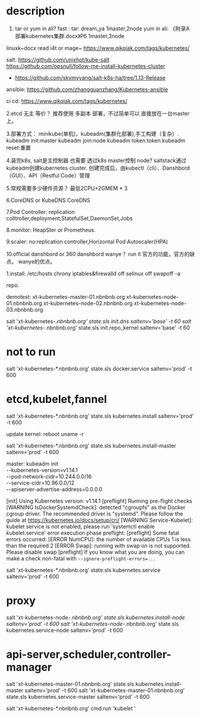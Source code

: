 # description

1. tar or yum in ali?
fast :
tar: dream_ya 1master,2node
yum in ali: 《附录A 部署kubernetes集群.docx》P6 1master,3node

linuxk~docx
read i4t or mage~
https://www.qikqiak.com/tags/kubernetes/

salt: 
https://github.com/unixhot/kube-salt
https://github.com/opsnull/follow-me-install-kubernetes-cluster
* https://github.com/skymyyang/salt-k8s-ha/tree/1.13-Release

ansible:
https://github.com/zhangguanzhang/Kubernetes-ansible

ci cd:
https://www.qikqiak.com/tags/kubernetes/


2.etcd 无主 等价？
推荐使用 多副本 部署，不过简单可以 直接放在一台master上。

3.部署方式：
minikube(单机)，kubeadm(集群化部署),手工构建（复杂）.
  kubeadm init:master
  kubeadm join:node
  kubeadm token:token
  kubeadm reset:重置

4.装完k8s, salt是主控制器 也需要 透过k8s master控制 node?
saltstack通过kubeadm创建kubernetes cluster.
创建完成后，由kubectl（cli）、Danshbord（GUI）、API（Restful Code）管理

5.常规需要多少硬件资源？
最低2CPU+2GMEM * 3

6.CoreDNS or KubeDNS
CoreDNS

7.Pod Controller:
replication colltroller,deployment,StatefulSet,DaemonSet,Jobs

8.monitor:
HeapSter or Prometheus.

9.scaler:
no:replication controller,Horizontal Pod Autoscaler(HPA)


10.official danshbord or 360 danshbord wanye？
run it
官方的功能，官方的缺点。
wanye的优点。



1.install:
  /etc/hosts
  chrony
  iptables&firewalld off
  selinux off
  swapoff -a

  repo.







demotest:
xt-kubernetes-master-01.nbnbnb.org
xt-kubernetes-node-01.nbnbnb.org
xt-kubernetes-node-02.nbnbnb.org
xt-kubernetes-node-03.nbnbnb.org

salt 'xt-kubernetes-*.nbnbnb.org' state.sls init.dns saltenv='base' -t 60
salt 'xt-kubernetes-*.nbnbnb.org' state.sls init.repo_kernel saltenv='base' -t 60
#  not to run
salt 'xt-kubernetes-*.nbnbnb.org' state.sls docker.service saltenv='prod' -t 600

# etcd,kubelet,fannel
salt 'xt-kubernetes-*.nbnbnb.org' state.sls kubernetes.install saltenv='prod' -t 600


update kernel:
reboot
uname -r

salt 'xt-kubernetes-*.nbnbnb.org' state.sls kubernetes.install-master saltenv='prod' -t 600

master:
kubeadm init \
             --kubernetes-version=v1.14.1 \
             --pod-network-cidr=10.244.0.0/16 \
             --service-cidr=10.96.0.0/12 \
             --apiserver-advertise-address=0.0.0.0

[init] Using Kubernetes version: v1.14.1
[preflight] Running pre-flight checks
	[WARNING IsDockerSystemdCheck]: detected "cgroupfs" as the Docker cgroup driver. The recommended driver is "systemd". Please follow the guide at https://kubernetes.io/docs/setup/cri/
	[WARNING Service-Kubelet]: kubelet service is not enabled, please run 'systemctl enable kubelet.service'
error execution phase preflight: [preflight] Some fatal errors occurred:
	[ERROR NumCPU]: the number of available CPUs 1 is less than the required 2
	[ERROR Swap]: running with swap on is not supported. Please disable swap
[preflight] If you know what you are doing, you can make a check non-fatal with `--ignore-preflight-errors=...`


salt 'xt-kubernetes-*.nbnbnb.org' state.sls kubernetes.service saltenv='prod' -t 600

# proxy
salt 'xt-kubernetes-node-*.nbnbnb.org' state.sls kubernetes.install-node saltenv='prod' -t 600
salt 'xt-kubernetes-node-*.nbnbnb.org' state.sls kubernetes.service-node saltenv='prod' -t 600

# api-server,scheduler,controller-manager
salt 'xt-kubernetes-master-01.nbnbnb.org' state.sls kubernetes.install-master saltenv='prod' -t 600
salt 'xt-kubernetes-master-01.nbnbnb.org' state.sls kubernetes.service-master saltenv='prod' -t 600

salt 'xt-kubernetes-*.nbnbnb.org' cmd.run 'kubelet '




